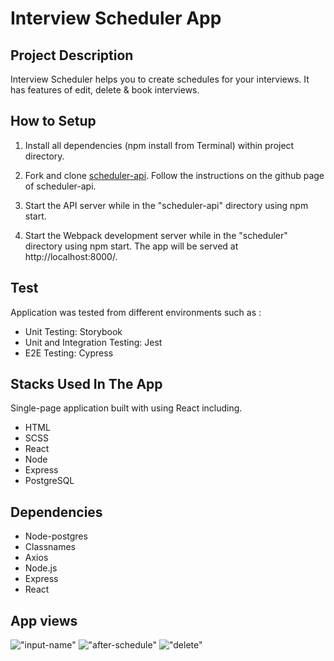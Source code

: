 Interview Scheduler App
=========

##  Project Description

Interview Scheduler helps you to create schedules for your interviews. It has features of edit, delete & book interviews.  


## How to Setup
1. Install all dependencies (npm install from Terminal) within project directory.

2. Fork and clone [scheduler-api](https://github.com/lighthouse-labs/scheduler-api). Follow the instructions on the github page of scheduler-api.

3. Start the API server while in the "scheduler-api" directory using npm start.

4. Start the Webpack development server while in the "scheduler" directory using npm start. The app will be served at http://localhost:8000/.


## Test

Application was tested from different environments such as :

- Unit Testing: Storybook
- Unit and Integration Testing: Jest 
- E2E Testing: Cypress


## Stacks Used In The App

Single-page application built with using React including.

- HTML
- SCSS
- React
- Node
- Express
- PostgreSQL



## Dependencies

- Node-postgres
- Classnames
- Axios
- Node.js
- Express
- React

## App views
!["input-name"]()
!["after-schedule"]()
!["delete"]()
